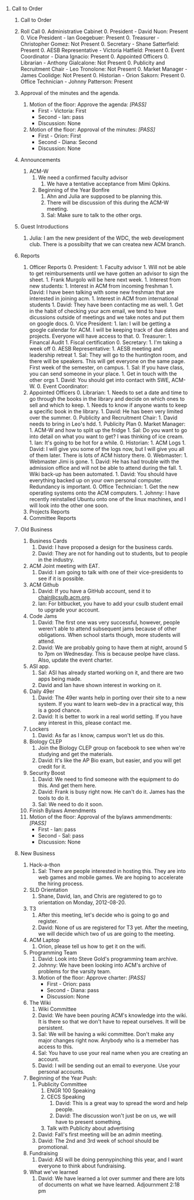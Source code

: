 1. Call to Order
	1. Call to Order
	1. Roll Call
		0. Administrative Cabinet
	        0. President - David Nuon: Present
	        0. Vice President - Ian Goegebuer: Present
	        0. Treasurer - Christopher Gomez: Not Present
	        0. Secretary - Shane Satterfield: Present
	        0. AESB Representative - Victoria Hatfield: Present
	        0. Event Coordinator - Diana Ignacio: Present
		0. Appointed Officers
	        0. Librarian - Anthony Gialcalone: Not Present
	        0. Publicity and Recruitment Chair - Leo Tronolone: Not Present
	        0. Market Manager - James Coolidge: Not Present
	        0. Historian - Orion Sakorn: Present
	        0. Office Technician - Johnny Patterson: Present
	1. Approval of the minutes and the agenda.
		1. Motion of the floor: Approve the agenda: *[PASS]*
			- First - Victoria: First 
			- Second - Ian: pass 
			- Discussion: None
		1. Motion of the floor: Approval of the minutes: *[PASS]*
			- First - Orion: First
			- Second - Diana: Second
			- Discussion: None
	
	1. Announcements
		1. ACM-W
			1. We need a confirmed faculty advisor
				1. We have a tentative acceptance from Mimi Opkins.
			1. Beginning of the Year Bonfire
				1. Ahn and Julia are supposed to be planning this.
				1. There will be discussion of this during the ACM-W meeting.
				1. Sal: Make sure to talk to the other orgs.
	1. Guest Introductions
		1. Julia: I am the new president of the WDC, the web development club. There is a possibilty that we can createa new ACM branch.
	1. Reports
		1. Officer Reports
			0. President:
				1. Faculty advisor
					1. Will not be able to get reimbursements until we have gotten an advisor to sign the sheet.
					1. Frank Murgolo will be here next week. 
				1. Interest from new students:
					1. Interest in ACM from incoming freshman
						1. David: I have been talking with some new freshman that are interested in joining acm.
					1. Interest in ACM from international students
						1. David: They have been contacting me as well.
				1. Get in the habit of checking your acm email, we tend to have dicussions outside of meetings and we take notes and put them on google docs.
	        0. Vice President:
	        	1. Ian: I will be getting a google calendar for ACM. I will be keeping track of due dates and projects. Everyone will have access to that.
	        0. Treasurer:
	        	1. Financal Audit
	        	1. Fiscal certification
	        0. Secretary:
	        	1. I'm taking a week off
	        0. AESB Representative:
				1. AESB meeting and leadership retreat
					1. Sal: They will go to the huntington room, and there will be speakers. This will get everyone on the same page. First week of the semester, on campus.
					1. Sal: If you have class, you can send someone in your place.
				1. Get in touch with the other orgs
					1. David: You should get into contact with SWE, ACM-W.
	        0. Event Coordinator:
	    1.  Appointed Officers
	        0. Librarian:
	        	1. Needs to set a date and time to go through the books in the library and decide on which ones to sell and which to keep.
	        	1. Needs to know if anyone wants to keep a specific book in the library.
	        	1. David: He has been very limited over the summer.
	        0. Publicity and Recruitment Chair:
	        	1. David needs to bring in Leo's hdd.
				1. Publicity Plan
	        0. Market Manager:
	        	1. ACM-W and how to split up the fridge
	        		1. Sal: Do you want to go into detail on what you want to get? I was thinking of ice cream.
	        		1. Ian: It's going to be hot for a while.
	        0. Historian:
	        	1. ACM Logs
	        		1. David: I will give you some of the logs now, but I will give you all of them later. There is lots of ACM history there.
	        0. Webmaster:
	        	1. Webmaster Jimi is gone.
	        		1. David: He has had trouble with the admission office and will not be able to attend during the fall.
	        	1. Wiki back-up has been automated.
	        		1. David: You should have everything backed up on your own personal computer. Redundancy is important.
	        0. Office Technician:
	        	1. Get the new operating systems onto the ACM computers.
	        		1. Johnny: I have recently reinstalled Ubuntu onto one of the linux machines, and I will look into the other one soon.
		1. Projects Reports
		1. Committee Reports
	1. Old Business
		1. Business Cards
			1. David: I have proposed a design for the business cards.
			1. David: They are not for handing out to students, but to people in the industry.
		1. ACM Joint meeting with EAT.
			1. David: I am going to talk with one of their vice-presidents to see if it is possible.
		1. ACM Github
			1. David: If you have a GitHub account, send it to chair@csulb.acm.org.
			1. Ian: For bitbucket, you have to add your csulb student email to upgrade your account.
		1. Code Jams
			1. David: The first one was very successful, however, people weren't able
			   to attend subsequent jams because of other obligations. When school starts
			   though, more students will attend.
		   	1. David: We are probably going to have them at night, around 5 to 7pm on Wednesday. This is because peolpe have class. Also, update the event charter.
		1. ASI app.
			1. Sal: ASI has already started working on it, and there are two apps being made.
			1. David and Ian have shown interest in working on it.
		1. Daily 49er
			1. David: The 49er wants help in porting over their site to a new system. If you want to learn web-dev in a practical way, this is a good chance.
			1. David: It is better to work in a real world setting. If you have any interest in this, please contact me.
		1. Lockers
			1. David: As far as I know, campus won't let us do this.
		1. Biology CLEP
			1. Join the Biology CLEP group on facebook to see when we're studying and get the materials.
			1. David: It's like the AP Bio exam, but easier, and you will get credit for it.
		1. Security Boost
			1. David: We need to find someone with the equipment to do this. And get them here.
			1. David: Frank is busy right now. He can't do it. James has the tools to do it.
			1. Sal: We need to do it soon.
		1. Finish Bylaws Amendments
		1. Motion of the floor: Approval of the bylaws ammendments: *[PASS]*
			- First - Ian: pass
			- Second - Sal: pass
			- Discussion: None
		
	1. New Business
		1. Hack-a-thon
			1. Sal: There are people interested in hosting this. They are into web games and mobile games. We are hoping to accelerate the hiring process.
		1. SLD Orientation
			1. Shane, David, Ian, and Chris are registered to go to orientation on Monday, 2012-08-20.
		1. T3
			1. After this meeting, let's decide who is going to go and register.
			1. David: None of us are registered for T3 yet. After the meeting, we will decide which two of us are going to the meeting.
		1. ACM Laptop
			1. Orion, please tell us how to get it on the wifi.
		1. Programming Team
			1. David: Look into Steve Gold's programming team archive.
			1. Johnny: We have been looking into ACM's archive of problems for the varsity team.
			1. Motion of the floor: Approve charter: *[PASS]*
				- First - Orion: pass
				- Second - Diana: pass
				- Discussion: None
		1. The Wiki
			1. Wiki Committee
			1. David: We have been pouring ACM's knowledge into the wiki. It is there so that we don't have to repeat ourselves. It will be persistent.
			1. Sal: We will be having a wiki committee. Don't make any major changes right now. Anybody who is a memeber has access to this.
			1. Sal: You have to use your real name when you are creating an account.
			1. David: I will be sending out an email to everyone. Use your personal accounts.
		1. Beginning of the Year Push:
			1. Publicity Committee
				1. ENGR 100 Speaking
				1. CECS Speaking
					1. David: This is a great way to spread the word and help people.	
					1. David: The discussion won't just be on us, we will have to present something.
				1. Talk with Publicity about advertising
			1. David: Fall's first meeting will be an admin meeting.
			1. David: The 2nd and 3rd week of school should be promotional.
		1. Fundraising
			1. David: ASI will be doing pennypinching this year, and I want everyone to think about fundraising.
		1. What we've learned
			1. David: We have learned a lot over summer and there are lots of documents on what we have learned. 
Adjournment 2:18 pm